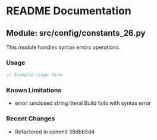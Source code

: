 # README Documentation

## Module: src/config/constants_26.py

This module handles syntax errors operations.

### Usage

```java
// Example usage here
```

### Known Limitations

- error: unclosed string literal Build fails with syntax error

### Recent Changes

- Refactored in commit 38dbb5d4
